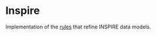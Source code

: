 # Inspire

Implementation of the [rules](https://github.com/INSPIRE-MIF/model-transformation-rules) that refine INSPIRE data models.

